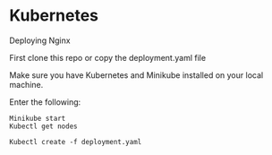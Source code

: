 # Kubernetes
Deploying Nginx

First clone this repo or copy the deployment.yaml file

Make sure you have Kubernetes and Minikube installed on your local machine.

Enter the following:
```
Minikube start
Kubectl get nodes
```

```
Kubectl create -f deployment.yaml
```
